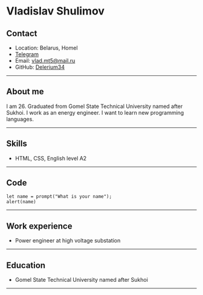 # **Vladislav Shulimov**
## **Contact**
* Location: Belarus, Homel
* [Telegram](https://t.me/Depends9977)
* Email: vlad.mt5@mail.ru
* GitHub: [Delerium34](https://github.com/Delerium34)
---
## About me
I am 26. Graduated from Gomel State Technical University named after Sukhoi. I work as an energy engineer. I want to learn new programming languages.
 
---
## Skills
* HTML, CSS, English level A2
---
## Code
``` 
let name = prompt("What is your name");
alert(name)
```
---
## Work experience
* Power engineer at high voltage substation
---
## Education
* Gomel State Technical University named after Sukhoi
---